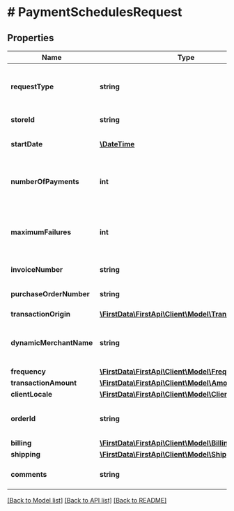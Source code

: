 # # PaymentSchedulesRequest

## Properties

Name | Type | Description | Notes
------------ | ------------- | ------------- | -------------
**requestType** | **string** | Object name of the payment schedules request. | 
**storeId** | **string** | Store ID number. | [optional] 
**startDate** | [**\DateTime**](\DateTime.md) | Date of mandate signature. | 
**numberOfPayments** | **int** | Number of times the recurring payment will process. | [optional] 
**maximumFailures** | **int** | Number of failures that can be encountered before re-tries cease. | [optional] 
**invoiceNumber** | **string** | Invoice number. | [optional] 
**purchaseOrderNumber** | **string** | Purchase order number. | [optional] 
**transactionOrigin** | [**\FirstData\FirstApi\Client\Model\TransactionOrigin**](TransactionOrigin.md) |  | [optional] 
**dynamicMerchantName** | **string** | Dynamic merchant name for the cardholder&#39;s statement. | [optional] 
**frequency** | [**\FirstData\FirstApi\Client\Model\Frequency**](Frequency.md) |  | 
**transactionAmount** | [**\FirstData\FirstApi\Client\Model\Amount**](Amount.md) |  | 
**clientLocale** | [**\FirstData\FirstApi\Client\Model\ClientLocale**](ClientLocale.md) |  | [optional] 
**orderId** | **string** | Client order ID if supplied by client. | [optional] 
**billing** | [**\FirstData\FirstApi\Client\Model\Billing**](Billing.md) |  | [optional] 
**shipping** | [**\FirstData\FirstApi\Client\Model\Shipping**](Shipping.md) |  | [optional] 
**comments** | **string** | User supplied comments. | [optional] 

[[Back to Model list]](../../README.md#documentation-for-models) [[Back to API list]](../../README.md#documentation-for-api-endpoints) [[Back to README]](../../README.md)


